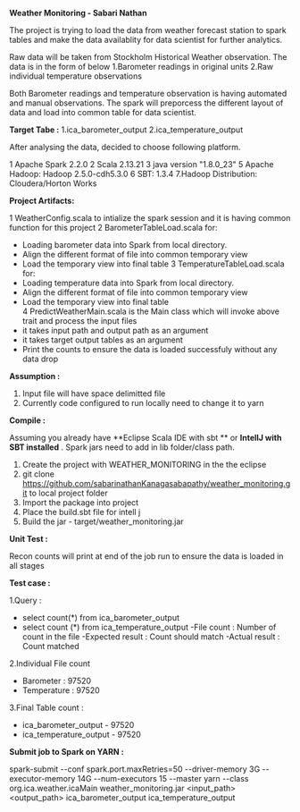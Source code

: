 **Weather Monitoring - Sabari Nathan**

The project is trying to load the data from weather forecast station to spark tables and make the data availablity for data scientist for further analytics.

Raw data will be taken from Stockholm Historical Weather observation. The data is in the form of below
1.Barometer readings in original units 
2.Raw individual temperature observations

Both Barometer readings and temperature observation is having automated and manual observations. The spark will preporcess the different layout of data and load into common table for data scientist.

**Target Tabe :**
1.ica_barometer_output
2.ica_temperature_output

After analysing the data, decided to choose following platform.

1 Apache Spark 2.2.0
2 Scala 2.13.21
3 java version "1.8.0_23"
5 Apache Hadoop: Hadoop 2.5.0-cdh5.3.0
6 SBT: 1.3.4
7.Hadoop Distribution: Cloudera/Horton Works

**Project Artifacts:**

1 WeatherConfig.scala to intialize the spark session and it is having common function for this project
2 BarometerTableLoad.scala for:
  - Loading barometer data into Spark from local directory.
  - Align the different format of file into common temporary view  
  - Load the temporary view into final table 
3 TemperatureTableLoad.scala for:
  - Loading temperature data into Spark from local directory.
  - Align the different format of file into common temporary view  
  - Load the temporary view into final table  
4 PredictWeatherMain.scala is the Main class which will invoke above trait and process the input files
  - it takes input path and output path as an argument
  - it takes target output tables as an argument
  - Print the counts to ensure the data is loaded successfuly without any data drop

**Assumption :**

1) Input file will have space delimitted file
2) Currently code configured to run locally need to change it to yarn

**Compile :**

Assuming you already have **Eclipse Scala IDE with sbt **  or **IntellJ with SBT installed** . Spark jars need to add in lib folder/class path.

1. Create the project with WEATHER_MONITORING in the the eclipse 
2. git clone https://github.com/sabarinathanKanagasabapathy/weather_monitoring.git to local project folder
3. Import the package into project
4. Place the build.sbt file for intell j
4. Build the jar - target/weather_monitoring.jar

**Unit Test :**

Recon counts will print at end of the job run to ensure the data is loaded in all stages

**Test case :**

1.Query :
  - select count(*) from ica_barometer_output
  - select count (*) from ica_temperature_output
-File count : Number of count in the file
-Expected result : Count should match
-Actual result  :  Count matched

2.Individual File count
 - Barometer   : 97520
 - Temperature : 97520

3.Final Table count :
 - ica_barometer_output   - 97520
 - ica_temperature_output - 97520

**Submit job to Spark on YARN :**

spark-submit --conf spark.port.maxRetries=50 --driver-memory 3G --executor-memory 14G --num-executors 15 --master yarn --class org.ica.weather.icaMain weather_monitoring.jar <input_path> <output_path> ica_barometer_output ica_temperature_output
